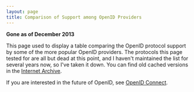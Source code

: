 ```yaml
---
layout: page
title: Comparison of Support among OpenID Providers
---
```

**Gone as of December 2013**

This page used to display a table comparing the OpenID protocol support by some of the more popular OpenID providers.
The protocols this page tested for are all but dead at this point, and I haven't maintained the list for several years
now, so I've taken it down.  You can find old cached versions in the [Internet
Archive](https://web.archive.org/web/*/http://willnorris.com/openid-support).

If you are interested in the future of OpenID, see [OpenID Connect](http://openid.net/connect).
